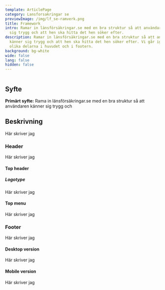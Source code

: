 ```yaml
---
template: ArticlePage
category: Lansforsakringar se
previewImage: /img/lf_se-ramverk.png
title: Framework
intro: Ramar in länsförsäkringar.se med en bra struktur så att användaren känner
  sig trygg och att hen ska hitta det hen söker efter.
description: Ramar in länsförsäkringar.se med en bra struktur så att användaren
  känner sig trygg och att hen ska hitta det hen söker efter. Vi går igenom de
  olika delarna i huvudet och i footern.
background: bg-white
wide: false
lang: false
hidden: false
---
```

<figure class="Image Image__border"><img src="/img/lfse-ramverk.jpg" srcset="/img/lfse-ramverk.jpg 2x" alt=""><figcaption><div class="Image__caption"></div></figcaption></figure>

## Syfte

**Primärt syfte:** Rama in länsförsäkringar.se med en bra struktur så att användaren känner sig trygg och 

## Beskrivning

Här skriver jag

### Header

Här skriver jag

#### Top header

##### Logotype

Här skriver jag

#### Top menu

Här skriver jag

### Footer

Här skriver jag

#### Desktop version

Här skriver jag

#### Mobile version

Här skriver jag